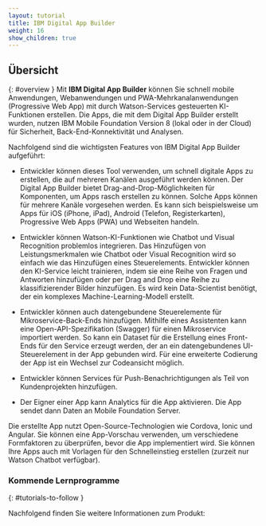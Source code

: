 ```yaml
---
layout: tutorial
title: IBM Digital App Builder
weight: 16
show_children: true
---
```

<!-- NLS_CHARSET=UTF-8 -->
## Übersicht
{: #overview }
Mit **IBM Digital App Builder** können Sie schnell mobile Anwendungen, Webanwendungen und PWA-Mehrkanalanwendungen (Progressive Web App) mit durch Watson-Services gesteuerten KI-Funktionen erstellen. Die Apps, die mit dem Digital App Builder erstellt wurden, nutzen IBM Mobile Foundation Version 8 (lokal oder in der Cloud) für Sicherheit, Back-End-Konnektivität und Analysen.

Nachfolgend sind die wichtigsten Features von IBM Digital App Builder aufgeführt:

* Entwickler können dieses Tool verwenden, um schnell digitale Apps zu erstellen, die auf mehreren Kanälen ausgeführt werden können. Der Digital App Builder bietet Drag-and-Drop-Möglichkeiten für Komponenten, um Apps rasch erstellen zu können. Solche Apps können für mehrere Kanäle vorgesehen werden. Es kann sich beispielsweise um Apps für iOS (iPhone, iPad), Android (Telefon, Registerkarten), Progressive Web Apps (PWA) und Webseiten handeln.

* Entwickler können Watson-KI-Funktionen wie Chatbot und Visual Recognition problemlos integrieren. Das Hinzufügen von Leistungsmerkmalen wie Chatbot oder Visual Recognition wird so einfach wie das Hinzufügen eines Steuerelements. Entwickler können den KI-Service leicht trainieren, indem sie eine Reihe von Fragen und Antworten hinzufügen oder per Drag and Drop eine Reihe zu klassifizierender Bilder hinzufügen. Es wird kein Data-Scientist benötigt, der ein komplexes Machine-Learning-Modell erstellt.

* Entwickler können auch datengebundene Steuerelemente für Mikroservice-Back-Ends hinzufügen. Mithilfe eines Assistenten kann eine Open-API-Spezifikation (Swagger) für einen Mikroservice importiert werden. So kann ein Dataset für die Erstellung eines Front-Ends für den Service erzeugt werden, der an ein datengebundenes UI-Steuerelement in der App gebunden wird. Für eine erweiterte Codierung der App ist ein Wechsel zur Codeansicht möglich.

* Entwickler können Services für Push-Benachrichtigungen als Teil von Kundenprojekten hinzufügen.

* Der Eigner einer App kann Analytics für die App aktivieren. Die App sendet dann Daten an Mobile Foundation Server.

Die erstellte App nutzt Open-Source-Technologien wie Cordova, Ionic und Angular. Sie können eine App-Vorschau verwenden, um verschiedene Formfaktoren zu überprüfen, bevor die App implementiert wird. Sie können Ihre Apps auch mit Vorlagen für den Schnelleinstieg erstellen (zurzeit nur Watson Chatbot verfügbar).  

### Kommende Lernprogramme
{: #tutorials-to-follow }

Nachfolgend finden Sie weitere Informationen zum Produkt:

